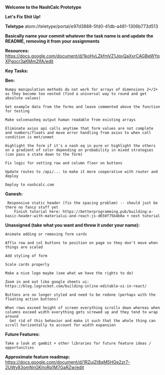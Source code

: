 **Welcome to the NashCalc Prototype** 

**Let's Fix Shit Up!**

**Teletype**
atom://teletype/portal/e97d3888-5fd0-41db-a481-1306b773d513

**Basically name your commit whatever the task name is and update the README, removing it from your assignments** 

**Resources:**
  https://docs.google.com/document/d/1koHvLZkfmVZ1JqvQaXxrCAGBeWYqXPgocr3aKMm2IfA/edit

**Key Tasks:**
  
  **Ben:**  
  
    Numpy manipulation methods do not work for arrays of dimensions 2+/2+ as they become too nested (find a universal way to round and get absolute values) 
    
    Get example data from the forms and leave commented above the function for testing
    
    Make solvenasheq output human readable from existing arrays
  
    Eliminate axios api calls anytime that form values are not complete and numbers/floats and move error handling from axios to when call condition is met/unmet 
  
    Highlight the form if it's a nash eq in pure or highlight the others on a gradient of color depending on probability in mixed strategies (can pass a state down to the form)
  
    Fix logic for setting row and column floor on buttons 
  
    Update routes to /api/... to make it more cooperative with router and deploy 
  
    Deploy to nashcalc.com
    
  **Ganesh:**
    
     Responsive static header (fix the spacing problem) -- should just be there no fancy stuff yet 
        Finish tutorial here: https://betterprogramming.pub/building-a-basic-header-with-materialui-and-react-js-d650f75b4b0a + next tutorial 
  
  **Unassigned (take what you want and throw it under your name):** 

    Animate adding or removing form cards 
    
    Affix row and col buttons to position on page so they don't move when things are scaled 
    
    Add styling of form 
    
    Scale cards properly 
    
    Make a nice logo maybe (see what we have the rights to do) 
    
    Zoom in and out like google sheets ui: https://blog.logrocket.com/building-inline-editable-ui-in-react/
    
    Buttons are no longer styled and need to be redone (perhaps with the floating action buttons) 
    
    When rows exceed height of screen everything scrolls down whereas when columns exceed width everything gets screwed up and they tend to wrap around 
      Get rid of this behavior and make it such that the whole thing can scroll horizontally to account for width expansion 
  
  **Future Features:** 
  
    Take a look at gambit + other libraries for future feature ideas / opportunities 
      
  **Approximate feature roadmap:** 
    https://docs.google.com/document/d/1RZujZt8qM5HGe2zr7-2UWy83omNnGKIroRp1M7GaRZw/edit
    
